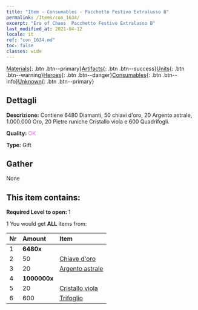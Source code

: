 ```yaml
---
title: "Item - Consumables - Pacchetto Festivo Extralusso B"
permalink: /Items/con_1634/
excerpt: "Era of Chaos  Pacchetto Festivo Extralusso B"
last_modified_at: 2021-04-12
locale: it
ref: "con_1634.md"
toc: false
classes: wide
---
```

 [Materials](/it/Items/){: .btn .btn--primary}[Artifacts](/it/Items/Artifacts/){: .btn .btn--success}[Units](/it/Items/Units/){: .btn .btn--warning}[Heroes](/it/Items/Heroes/){: .btn .btn--danger}[Consumables](/it/Items/Consumables/){: .btn .btn--info}[Unknown](/it/Items/Unknown/){: .btn .btn--primary}

## Dettagli
 **Descrizione:** Contiene 6480 Diamanti, 50 chiavi d'oro, 20 Argento astrale, 1.000.000 Oro, 20 Pietre runiche Cristallo viola e 600 Quadrifogli.

 **Quality:** <span style="color: #DA70D6">OK</span>

 **Type:** Gift

## Gather

  None

## This item contains:

 **Required Level to open:** 1

 1 You would get **ALL** items  from:

  | Nr | Amount |     Item    |
  |:---|:-------|:------------|
  | 1 |  **6480x** | <i class="fas fa-gem"/> |  | 
  | 2 | 50 | [Chiave d'oro](/it/Items/con_783/) | 
  | 3 | 20 | [Argento astrale](/it/Items/con_969/) | 
  | 4 |  **1000000x** | <i class="fas fa-coins"/> |  | 
  | 5 | 20 | [Cristallo viola](/it/Items/con_720/) | 
  | 6 | 600 | [Trifoglio](/it/Items/con_537/) | 
